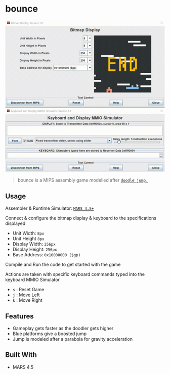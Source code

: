 # bounce

[![Specifications](usage.gif)](https://github.com/anthonytedja/bounce/blob/main/bounce.s)

> bounce is a MIPS assembly game modelled after [`doodle jump.`](https://en.wikipedia.org/wiki/Doodle_Jump)

## Usage

Assembler & Runtime Simulator: [`MARS 4.5+`](http://courses.missouristate.edu/kenvollmar/mars/download.htm)

Connect & configure the bitmap display & keyboard to the specifications displayed

- Unit Width: `8px`
- Unit Height `8px`
- Display Width: `256px`
- Display Height: `256px`
- Base Address: `0x10008000 ($gp)`

Compile and Run the code to get started with the game

Actions are taken with specific keyboard commands typed into the keyboard MMIO Simulator

- `s` : Reset Game
- `j` : Move Left
- `k` : Move Right

## Features

- Gameplay gets faster as the doodler gets higher
- Blue platforms give a boosted jump
- Jump is modeled after a parabola for gravity acceleration

## Built With

- MARS 4.5

